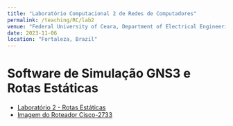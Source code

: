 ```yaml
---
title: "Laboratório Computacional 2 de Redes de Computadores"
permalink: /teaching/RC/lab2
venue: "Federal University of Ceara, Department of Electrical Engineering"
date: 2023-11-06
location: "Fortaleza, Brazil"
---
```


# Software de Simulação GNS3 e Rotas Estáticas

- [Laboratório 2 - Rotas Estáticas](https://drive.google.com/drive/folders/1BgcrxtpzkrSOat_vUkI-VM2E36HhAA6E?usp=sharing)
- [Imagem do Roteador Cisco-2733]()